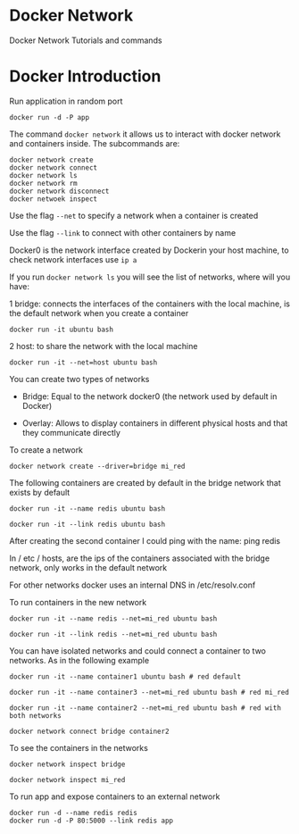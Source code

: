 # Docker Network
Docker Network Tutorials and commands

# Docker Introduction

Run application in random port

```
docker run -d -P app
```
The command ``` docker network ``` it allows us to interact with docker network and containers inside. The subcommands are:

```
docker network create
docker network connect
docker network ls
docker network rm
docker network disconnect
docker netwoek inspect
```

Use the flag ```--net``` to specify a network when a container is created

Use the flag ```--link``` to connect with other containers by name

Docker0 is the network interface created by Dockerin your host machine, to check network interfaces use ```ip a```

If you run ```docker network ls``` you will see the list of networks, where will you have: 

1 bridge: connects the interfaces of the containers with the local machine, is the default network when you create a container

``` docker run -it ubuntu bash ```

2 host: to share the network with the local machine

``` docker run -it --net=host ubuntu bash ```

You can create two types of networks

- Bridge: Equal to the network docker0 (the network used by default in Docker)

- Overlay: Allows to display containers in different physical hosts and that they communicate directly

To create a network

```docker network create --driver=bridge mi_red ```

The following containers are created by default in the bridge network that exists by default

```
docker run -it --name redis ubuntu bash

docker run -it --link redis ubuntu bash
```

After creating the second container I could ping with the name: ping redis

In / etc / hosts, are the ips of the containers associated with the bridge network, only works in the default network

For other networks docker uses an internal DNS in /etc/resolv.conf

To run containers in the new network

```
docker run -it --name redis --net=mi_red ubuntu bash

docker run -it --link redis --net=mi_red ubuntu bash
```
You can have isolated networks and could connect a container to two networks. As in the following example

```
docker run -it --name container1 ubuntu bash # red default

docker run -it --name container3 --net=mi_red ubuntu bash # red mi_red

docker run -it --name container2 --net=mi_red ubuntu bash # red with both networks

docker network connect bridge container2
```

To see the containers in the networks

```
docker network inspect bridge

docker network inspect mi_red
```

To run app and expose containers to an external network

```
docker run -d --name redis redis
docker run -d -P 80:5000 --link redis app
```
